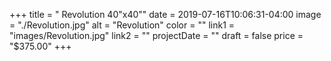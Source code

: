 +++
title = " Revolution 40\"x40\""
date = 2019-07-16T10:06:31-04:00
image = "./Revolution.jpg"
alt = "Revolution"
color = ""
link1 = "images/Revolution.jpg"
link2 = ""
projectDate = ""
draft = false
price = "$375.00"
+++

